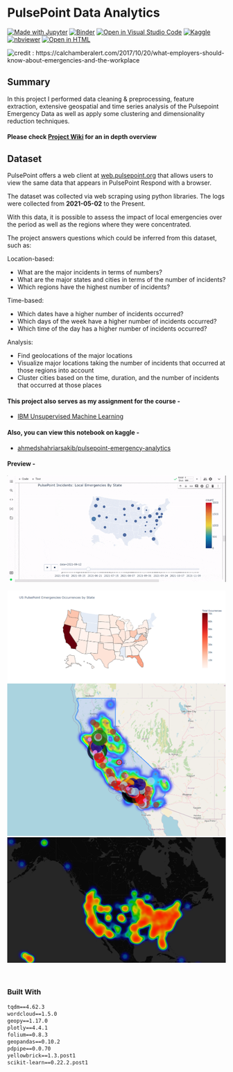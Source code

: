 # PulsePoint Data Analytics
[![Made with Jupyter](https://img.shields.io/badge/Made%20with-Jupyter-orange?logo=Jupyter)](https://jupyter.org/try)  [![Binder](https://mybinder.org/badge_logo.svg)](https://mybinder.org/v2/gh/ahmedshahriar/PulsePoint-Data-Analytics/main) [![Open in Visual Studio Code](https://open.vscode.dev/badges/open-in-vscode.svg)](https://github.dev/ahmedshahriar/PulsePoint-Data-Analytics) [![Kaggle](https://kaggle.com/static/images/open-in-kaggle.svg)](https://www.kaggle.com/ahmedshahriarsakib/pulsepoint-emergency-analytics) [![nbviewer](https://raw.githubusercontent.com/jupyter/design/master/logos/Badges/nbviewer_badge.svg)](http://nbviewer.org/github/ahmedshahriar/PulsePoint-Data-Analytics/blob/main/PulsePoint_Emergency_Analytics.ipynb) [![Open in HTML](https://img.shields.io/badge/Html-Open%20Notebook-blue?logo=HTML5)](https://nbviewer.org/github/ahmedshahriar/PulsePoint-Data-Analytics/blob/main/PulsePoint_Emergency_Analytics.html)

![](https://calchamberalert.com/wp-content/uploads/emergency.png "credit : https://calchamberalert.com/2017/10/20/what-employers-should-know-about-emergencies-and-the-workplace")

## Summary

In this project I performed data cleaning & preprocessing, feature extraction, extensive geospatial and time series analysis of the Pulsepoint Emergency Data as well as apply some clustering and dimensionality reduction techniques.

#### Please check [Project Wiki](https://github.com/ahmedshahriar/PulsePoint-Data-Analytics/wiki) for an in depth overview

## Dataset
 
PulsePoint offers a web client at [web.pulsepoint.org](https://web.pulsepoint.org) that allows users to view the same data that appears in PulsePoint Respond with a browser.

The dataset was collected via web scraping using python libraries. The logs were collected from **2021-05-02** to the Present.


With this data, it is possible to assess the impact of local emergencies over the period as well as the regions where they were concentrated.

The project answers questions which could be inferred from this dataset, such   as:

Location-based: 
- What are the major incidents in terms of numbers?
- What are the major states and cities in terms of the number of incidents? 
- Which regions have the highest number of incidents?

Time-based: 
- Which dates have a higher number of incidents occurred?
- Which days of the week have a higher number of incidents occurred?
- Which time of the day has a higher number of incidents occurred?

Analysis:
- Find geolocations of the major locations
- Visualize major locations taking the number of incidents that occurred at those regions into account
- Cluster cities based on the time, duration, and the number of incidents that occurred at those places

#### This project also serves as my assignment for the course -
- [IBM Unsupervised Machine Learning](https://www.coursera.org/learn/ibm-unsupervised-machine-learning?specialization=ibm-machine-learning)

#### Also, you can view this notebook on kaggle - 
- [ahmedshahriarsakib/pulsepoint-emergency-analytics](https://www.kaggle.com/ahmedshahriarsakib/pulsepoint-emergency-analytics)
 
#### Preview -

![](https://github.com/ahmedshahriar/PulsePoint-Data-Analytics/blob/main/files/pulsepoint_incidents_by_states_800px.gif)
<br/><br/>
![](https://github.com/ahmedshahriar/PulsePoint-Data-Analytics/blob/main/files/pulse_point_us_states.png)
![](https://github.com/ahmedshahriar/PulsePoint-Data-Analytics/blob/main/files/pulse_point_ca.png)
![](https://github.com/ahmedshahriar/PulsePoint-Data-Analytics/blob/main/files/pulse_point_us_states_heatmap.png)

<br>

### Built With

```
tqdm==4.62.3
wordcloud==1.5.0
geopy==1.17.0
plotly==4.4.1
folium==0.8.3
geopandas==0.10.2
pdpipe==0.0.70
yellowbrick==1.3.post1
scikit-learn==0.22.2.post1
```




